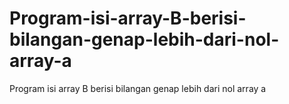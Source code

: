 # Program-isi-array-B-berisi-bilangan-genap-lebih-dari-nol-array-a
Program isi array B berisi bilangan genap lebih dari nol array a
